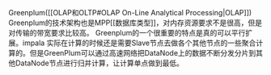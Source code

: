 
Greenplum([[OLAP和OLTP#OLAP On-Line Analytical Processing|OLAP]])
Greenplum的技术架构也是MPP[[数据库类型]]，对内存资源要求不是很高，但是对传输的带宽要求比较高。
Greenplum的一个很重要的特点是真的可以平行扩展。impala 实际在计算的时候还是需要Slave节点去做各个其他节点的一些聚合计算的。但是GreenPlum可以通过高速网络把DataNode上的数据不断分发分片到其他DataNode节点进行归并计算，让计算单点做到最低。